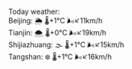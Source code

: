 Today weather:  
Beijing: 🌦   🌡️+1°C 🌬️↙11km/h  
Tianjin: 🌨  🌡️+0°C 🌬️↙19km/h  
Shijiazhuang: 🌫  🌡️+1°C 🌬️↙15km/h  
Tangshan: ❄️   🌡️+1°C 🌬️↙16km/h  
